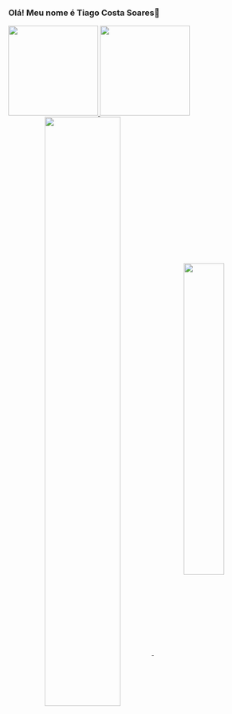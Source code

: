 ### Olá! Meu nome é Tiago Costa Soares👋

<div>
  <a href="https://github.com/TiagoCSoares">
  <img height="180cm" src="https://github-readme-stats.vercel.app/api?username=TiagoCSoares&show_icons=true&theme=dracula&include_all_commits=true&count_private=true"/>
  <img height ="180cm" src = "https://github-readme-stats.vercel.app/api/top-langs/?username=TiagoCSoares&layout=compact&langs_count=6&theme=dracula"/>
</div>

<div  align="center" style="margin-bottom:100px">
<img width=55% align="center"  src="https://github-readme-streak-stats.herokuapp.com?user=TiagoCSoares&theme=radical&mode=weekly" />
<img width=40% align="center" src="https://github-readme-stats-git-main-TiagoCSoares.vercel.app/api/top-langs/?username=TiagoCSoares&show_icons=true&theme=radical&layout=compact&&langs_count=6" />
 </div>

    
<!--
**TiagoCSoares/tiagocsoares** is a ✨ _special_ ✨ repository because its `README.md` (this file) appears on your GitHub profile.

Here are some ideas to get you started:

- 🔭 I’m currently working on ...
- 🌱 I’m currently learning ...
- 👯 I’m looking to collaborate on ...
- 🤔 I’m looking for help with ...
- 💬 Ask me about ...
- 📫 How to reach me: ...
- 😄 Pronouns: ...
- ⚡ Fun fact: ...
-->
